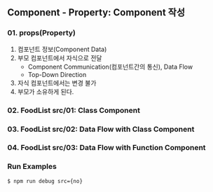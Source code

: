## Component - Property: Component 작성

### 01. props(Property)
1.  컴포넌트 정보(Component Data)
2.  부모 컴포넌트에서 자식으로 전달
    -   Component Communication(컴포넌트간의 통신), Data Flow
    -   Top-Down Direction
3.  자식 컴포넌트에서는 변경 불가
4.  부모가 소유하게 된다. 

### 02. FoodList src/01: Class Component
### 03. FoodList src/02: Data Flow with Class Component
### 04. FoodList src/03: Data Flow with Function Component


### Run Examples
```bash
$ npm run debug src={no}
```